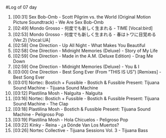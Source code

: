 #Log of 07 day

1. [00:31] Sex Bob-Omb - Scott Pilgrim vs. the World (Original Motion Picture Soundtrack) - We Are Sex Bob-Omb
1. [02:49] Mondo Grosso - 何度でも新しく生まれる - TIME [Vocal:bird]
1. [02:53] Mondo Grosso - 何度でも新しく生まれる - 春はトワに目覚める (Ver.2) [Vocal:UA]
1. [02:58] One Direction - Up All Night - What Makes You Beautiful
1. [02:58] One Direction - Midnight Memories (Deluxe) - Story of My Life
1. [02:59] One Direction - Made in the A.M. (Deluxe Edition) - Drag Me Down
1. [02:59] One Direction - Midnight Memories (Deluxe) - You & I
1. [03:00] One Direction - Best Song Ever (From ”THIS IS US”) [Remixes] - Best Song Ever
1. [03:01] Nortec: Bostich + Fussible - Bostich & Fussible Present: Tijuana Sound Machine - Tijuana Sound Machine
1. [03:12] Plastilina Mosh - Nalguita - Nalguita
1. [03:16] Nortec: Bostich + Fussible - Bostich & Fussible Present: Tijuana Sound Machine - The Clap
1. [03:18] Plastilina Mosh - Bostich & Fussible Present: Tijuana Sound Machine - Peligroso Pop
1. [03:19] Plastilina Mosh - Hola Chicuelos - Peligroso Pop
1. [03:22] Kinky - Reina - ¿a Dónde Van Los Muertos?
1. [03:26] Nortec Collective - Tijuana Sessions Vol. 3 - Tijuana Bass
